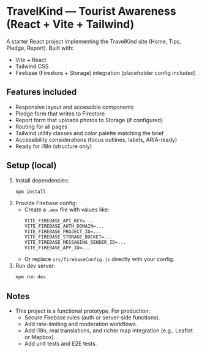 # TravelKind — Tourist Awareness (React + Vite + Tailwind)

A starter React project implementing the TravelKind site (Home, Tips, Pledge, Report). Built with:
- Vite + React
- Tailwind CSS
- Firebase (Firestore + Storage) integration (placeholder config included)

## Features included
- Responsive layout and accessible components
- Pledge form that writes to Firestore
- Report form that uploads photos to Storage (if configured)
- Routing for all pages
- Tailwind utility classes and color palette matching the brief
- Accessibility considerations (focus outlines, labels, ARIA-ready)
- Ready for i18n (structure only)

## Setup (local)
1. Install dependencies:
   ```bash
   npm install
   ```
2. Provide Firebase config:
   - Create a `.env` file with values like:
     ```
     VITE_FIREBASE_API_KEY=...
     VITE_FIREBASE_AUTH_DOMAIN=...
     VITE_FIREBASE_PROJECT_ID=...
     VITE_FIREBASE_STORAGE_BUCKET=...
     VITE_FIREBASE_MESSAGING_SENDER_ID=...
     VITE_FIREBASE_APP_ID=...
     ```
   - Or replace `src/firebaseConfig.js` directly with your config.
3. Run dev server:
   ```bash
   npm run dev
   ```

## Notes
- This project is a functional prototype. For production:
  - Secure Firebase rules (auth or server-side functions).
  - Add rate-limiting and moderation workflows.
  - Add i18n, real translations, and richer map integration (e.g., Leaflet or Mapbox).
  - Add unit tests and E2E tests.

